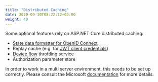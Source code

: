 ```yaml
---
title: "Distributed Caching"
date: 2020-09-10T08:22:12+02:00
weight: 40
---
```


Some optional features rely on ASP.NET Core distributed caching:

* [State data formatter for OpenID Connect](/identityserver/v6/ui/login/external#state-url-length-and-isecuredataformat)
* Replay cache (e.g. for [JWT client credentials](/identityserver/v6/tokens/authentication/jwt))
* [Device flow](../reference/stores/device_flow_store) throttling service
* Authorization parameter store 

In order to work in a multi server environment, this needs to be set up correctly. Please consult the Microsoft [documentation](https://docs.microsoft.com/en-us/aspnet/core/performance/caching/distributed) for more details.